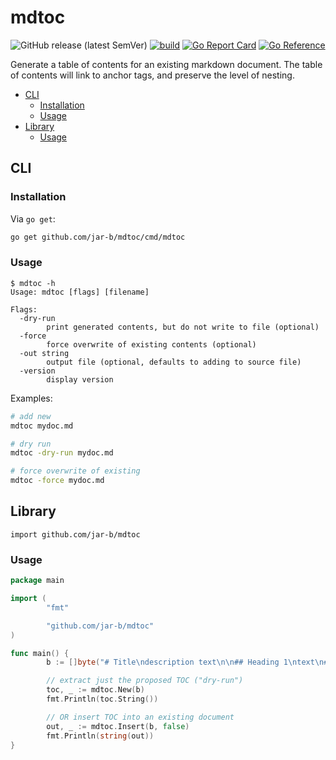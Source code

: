 # mdtoc
![GitHub release (latest SemVer)](https://img.shields.io/github/v/release/jar-b/mdtoc)
[![build](https://github.com/jar-b/mdtoc/actions/workflows/build.yml/badge.svg)](https://github.com/jar-b/mdtoc/actions/workflows/build.yml)
[![Go Report Card](https://goreportcard.com/badge/github.com/jar-b/mdtoc)](https://goreportcard.com/report/github.com/jar-b/mdtoc)
[![Go Reference](https://pkg.go.dev/badge/github.com/jar-b/mdtoc.svg)](https://pkg.go.dev/github.com/jar-b/mdtoc)

Generate a table of contents for an existing markdown document. The table of contents will link to anchor tags, and preserve the level of nesting. 


<!--mdtoc: begin-->
* [CLI](#cli)
  * [Installation](#installation)
  * [Usage](#usage)
* [Library](#library)
  * [Usage](#usage-1)
<!--mdtoc: end-->
## CLI

### Installation

Via `go get`:

```sh
go get github.com/jar-b/mdtoc/cmd/mdtoc
```

### Usage

```
$ mdtoc -h
Usage: mdtoc [flags] [filename]

Flags:
  -dry-run
        print generated contents, but do not write to file (optional)
  -force
        force overwrite of existing contents (optional)
  -out string
        output file (optional, defaults to adding to source file)
  -version
        display version
```

Examples:

```sh
# add new
mdtoc mydoc.md

# dry run
mdtoc -dry-run mydoc.md

# force overwrite of existing
mdtoc -force mydoc.md
```

## Library

`import github.com/jar-b/mdtoc`

### Usage

```go
package main

import (
        "fmt"

        "github.com/jar-b/mdtoc"
)

func main() {
        b := []byte("# Title\ndescription text\n\n## Heading 1\ntext\n## Heading 2\nmore text")

        // extract just the proposed TOC ("dry-run")
        toc, _ := mdtoc.New(b)
        fmt.Println(toc.String())

        // OR insert TOC into an existing document
        out, _ := mdtoc.Insert(b, false)
        fmt.Println(string(out))
}
```

